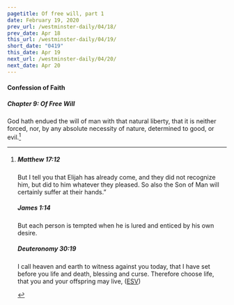 ```yaml
---
pagetitle: Of free will, part 1
date: February 19, 2020
prev_url: /westminster-daily/04/18/
prev_date: Apr 18
this_url: /westminster-daily/04/19/
short_date: "0419"
this_date: Apr 19
next_url: /westminster-daily/04/20/
next_date: Apr 20
---
```


#### Confession of Faith

##### Chapter 9: Of Free Will

God hath endued the will of man with that natural liberty, that it is neither forced, nor, by any absolute necessity of nature, determined to good, or evil.[^fnref:wcf1]

[^fnref:wcf1]: <div class="esv"><h5>Matthew 17:12</h5> <div class="esv-text"><p id="p40017012.01-1"><span class="woc">But I tell you that Elijah has already come, and they did not recognize him, but did to him whatever they pleased. So also the Son of Man will certainly suffer at their hands.&#8221;</span></p> </div><h5>James 1:14</h5> <div class="esv-text"><p id="p59001014.01-2">But each person is tempted when he is lured and enticed by his own desire.</p> </div><h5>Deuteronomy 30:19</h5> <div class="esv-text"><p id="p05030019.01-3">I call heaven and earth to witness against you today, that I have set before you life and death, blessing and curse. Therefore choose life, that you and your offspring may live,  (<a href="http://www.esv.org" class="copyright">ESV</a>)</p> </div> </div>

